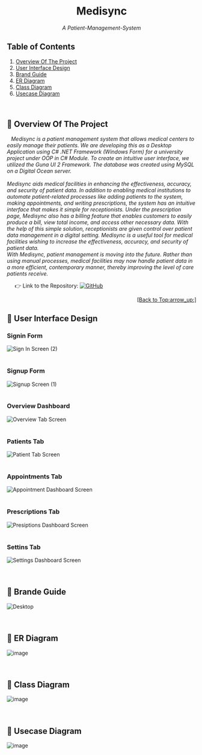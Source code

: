 <div id="top"></div>
<h1 align="center"> Medisync </h1>
<p align="center"><i> A Patient-Management-System </i></p>


## Table of Contents
<ol>
    <li><a href="#overview">Overview Of The Project</a></li>
    <li><a href="#ui">User Interface Design</a></li>
    <li><a href="#brand">Brand Guide</a></li>
    <li><a href="#er">ER Diagram</a></li>
    <li><a href="#class">Class Diagram</a></li>
    <li><a href="#usecase">Usecase Diagram</a></li>
 </ol>

<br/>

<a name="overview"></a>
## :round_pushpin: Overview Of The Project
&ensp; *Medisync is a patient management system that allows medical centers to easily manage their patients. We are developing this as a Desktop Application using C# .NET Framework (Windows Form) for a university project under OOP in C# Module. To create an intuitive user interface, we utilized the Guna UI 2 Framework. The database was created using MySQL on a Digital Ocean server. <br> <br>
Medisync aids medical facilities in enhancing the effectiveness, accuracy, and security of patient data. In addition to enabling medical institutions to automate patient-related 
processes like adding patients to the system, making appointments, and writing prescriptions, the system has an intuitive interface that makes it simple for receptionists. Under the prescription page, Medisync also has a billing feature that enables customers to easily produce a bill, view total income, and access other necessary data. With the help of this simple solution, receptionists are given control over patient data management in a 
digital setting. Medisync is a useful tool for medical facilities wishing to increase the effectiveness, accuracy, and security of patient data.
<br>
With Medisync, patient management is moving into the future. Rather than 
using manual processes, medical facilities may now handle patient data in a more efficient, contemporary manner, thereby improving the level of care patients receive.*<br/>

&ensp;&ensp;&ensp;:point_right: Link to the Repository: <a href="https://github.com/damithadev/Medisync"> ![GitHub](https://img.shields.io/badge/github-%23121011.svg?style=for-the-badge&logo=github&logoColor=white)<a/>
<p align="right"><a href="#top">[Back to Top:arrow_up:]</a></p>

<a name="ui"></a>
## :round_pushpin: User Interface Design
<h3>Signin Form</h3>

![Sign In Screen (2)](https://github.com/damithadev/Medisync/assets/104585591/da5483eb-6b35-460a-a504-c165a306ceee)
<br> <br>
<h3>Signup Form</h3>

![Signup Screen (1)](https://github.com/damithadev/Medisync/assets/104585591/f6d1bf4e-e9a6-4a55-a9a8-529c692d6fe4)
<br> <br>
<h3>Overview Dashboard</h3>

![Overview Tab Screen](https://github.com/damithadev/Medisync/assets/104585591/859ae7b1-59c7-49d6-8e6e-d1be4d09d711)
<br> <br>
<h3>Patients Tab</h3>

![Patient Tab Screen](https://github.com/damithadev/Medisync/assets/104585591/3ade187b-97c3-46c9-ab02-e140a1a1d102)
<br> <br>
<h3>Appointments Tab</h3>

![Appointment Dashboard Screen](https://github.com/damithadev/Medisync/assets/104585591/71f0fd50-0d71-42cb-a7a6-ea375feeb394)
<br> <br>
<h3>Prescriptions Tab</h3>

![Presiptions Dashboard Screen](https://github.com/damithadev/Medisync/assets/104585591/3ddd1687-8f66-42b8-8325-49b92807fd2c)
<br> <br>
<h3>Settins Tab</h3>

![Settings Dashboard Screen](https://github.com/damithadev/Medisync/assets/104585591/bb93278f-728c-400c-94ab-841c73c26414)
<br> <br><br>
<a name="brand"></a>
## :round_pushpin: Brande Guide

![Desktop](https://github.com/damithadev/Medisync/assets/104585591/622b3683-812f-45a6-af8e-cac64a31aa19)
<br> <br><br>
<a name="er"></a>
## :round_pushpin: ER Diagram

![image](https://github.com/damithadev/Medisync/assets/104585591/6489241b-1278-4175-9298-c9b651d33502)
<br> <br><br>
<a name="class"></a>
## :round_pushpin: Class Diagram

![image](https://github.com/damithadev/Medisync/assets/104585591/e304de62-3120-431d-9a13-2bea6af16a3c)
<br> <br><br>
<a name="usecase"></a>
## :round_pushpin: Usecase Diagram

![image](https://github.com/damithadev/Medisync/assets/104585591/eb924951-04d8-4d4f-91ab-eb67972e92be)


